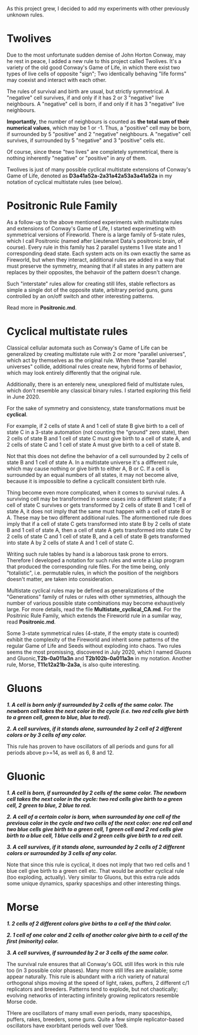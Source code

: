 As this project grew, I decided to add my experiments with other previously unknown rules.

# Twolives

Due to the most unfortunate sudden demise of John Horton Conway, may he rest in peace, I added a new rule to this project called Twolives. It's a variety of the old good Conway's Game of Life, in which there exist two types of live cells of opposite "sign"; Two identically behaving "life forms" may coexist and interact with each other.

The rules of survival and birth are usual, but strictly symmetrical. 
A "negative" cell survives, if and only if it has 2 or 3 "negative" live neighbours.
A "negative" cell is born, if and only if it has 3 "negative" live neighbours.  

**Importantly**, the number of neighbours is counted as **the total sum of their numerical values**, which may be 1 or -1. 
Thus, a "positive" cell may be born, if surrounded by 5 "positive" and 2 "negative" neighbours.
A "negative" cell survives, if surrounded by 5 "negative" and 3 "positive" cells etc.

Of course, since these "two lives" are completely symmetrical, there is nothing inherently "negative" or "positive" in any of them.

Twolives is just of many possible cyclical multistate extensions of Conway's Game of Life, denoted as **D3a41a52a-2a31a42a53a3a41a52a** in my notation of cyclical multistate rules (see below).

# Positronic Rule Family

As a follow-up to the above mentioned experiments with multistate rules and extensions of Conway's Game of Life, I started experimeting with symmetrical versions of Fireworld. There is a large family of 5-state rules, which I call Positronic (named after Lieutenant Data's positronic brain, of course). Every rule in this family has 2 parallel systems 1 live state and 1 corresponding dead state. Each system acts on its own exactly the same as Fireworld, but when they interact, additional rules are added in a way that must preserve the symmetry, meaning that if all states in any pattern are replaces by their opposites, the behavoir of the pattern doesn't change.

Such "interstate" rules allow for creating still lifes, stable reflectors as simple a single dot of the opposite state, arbitrary period guns, guns controlled by an on/off switch and other interesting patterns.

Read more in **Positronic.md**.

# Cyclical multistate rules

Classical cellular automata such as Conway's Game of Life can be generalized by creating multistate rule with 2 or more "parallel universes", which act by themselves as the original rule. When these "parallel universes" collide, additional rules create new, hybrid forms of behavior, which may look entirely differently that the original rule. 

Additionally, there is an enterely new, unexplored field of multistate rules, which don't resemble any classical binary rules. I started exploring this field in June 2020. 

For the sake of symmetry and consistency, state transformations must be **cyclical**. 

For example, if 2 cells of state A and 1 cell of state B give birth to a cell of state C in a 3-state automation (not counting the "ground" zero state), 
then 2 cells of state B and 1 cell of state C must give birth to a cell of state A, and 2 cells of state C and 1 cell of state A must give birth to a cell of state B.

Not that this does not define the behavior of a cell surrounded by 2 cells of state B and 1 cell of state A. In a multistate universe it's a different rule, which may cause nothing or give birth to either A, B or C. If a cell is surrounded by an equal numbers of all states, it may not become alive, because it is impossible to define a cyclicallt consistent birth rule.

Thing become even more complicated, when it comes to survival rules. A surviving cell may be transformed in some cases into a different state; if a cell of state C survives or gets transformed by 2 cells of state B and 1 cell of state A, it does not imply that the same must happen with a cell of state B or A. These may be two different additional rules. The aformentioned rule does imply that if a cell of state C gets transformed into state B by 2 cells of state B and 1 cell of state A, then a cell of state A gets transformed into state C by 2 cells of state C and 1 cell of state B, and a cell of state B gets transformed into state A by 2 cells of state A and 1 cell of state C.

Writing such rule tables by hand is a laborous task prone to errors. Therefore I developed a notation for such rules and wrote a Lisp program that produced the corresponding rule files. For the time being, only "totalistic", i.e. permutable rules, in which the position of the neighbors doesn't matter, are taken into consideration.

Multistate cyclical rules may be defined as generalizations of the "Generations" family of rules or rules with other symmetries, although the number of various possible state combinations may become exhaustively large. For more details, read the file **Multistate_cyclical_CA.md**. For the Positrinic Rule Family, which extends the Fireworld rule in a sumilar way, read **Positronic.md**.

Some 3-state symmetrical rules (4-state, if the empty state is counted) exhibit the complexity of the Fireworld and inherit some patterns of the regular Game of Life and Seeds without exploding into chaos. Two rules seems the most promissing, discovered in July 2020, which I named Gluons and Gluonic,**T2b-0a011a3n** and **T2b102b-0a011a3n** in my notation. Another rule, Morse, **T11c12a21b-2a3a**, is also quite interesting.


# Gluons

***1. A cell is born only if surrounded by 2 cells of the same color. The newborn cell takes the next color in the cycle (i.e. two red cells give birth to a green cell, green to blue, blue to red).***

***2. A cell survives, if it stands alone, surrounded by 2 cell of 2 different colors or by 3 cells of any color.***

This rule has proven to have oscillators of all periods and guns for all periods above p>=14, as well as 6, 8 and 12.

# Gluonic

***1. A cell is born, if surrounded by 2 cells of the same color. The newborn cell takes the next color in the cycle: two red cells give birth to a green cell, 2 green to blue, 2 blue to red.***

***2. A cell of a certain color is born, when surrounded by one cell of the previous color in the cycle and two cells of the next color: one red cell and two blue cells give birth to a green cell, 1 green cell and 2 red cells give birth to a blue cell, 1 blue cells and 2 green cells give birth to a red cell.***

***3. A cell survives, if it stands alone, surrounded by 2 cells of 2 different colors or surrounded by 3 cells of any color.***

Note that since this rule is cyclical, it does not imply that two red cells and 1 blue cell give birth to a green cell etc. That would be another cyclical rule (too exploding, actually). Very similar to Gluons, but this extra rule adds some unique dynamics, sparky spaceships and other interesting things.

# Morse

***1. 2 cells of 2 different colors give births to a cell of the third color.***

***2. 1 cell of one color and 2 cells of another color give birth to a cell of the first (minority) color.***

***3. A cell survives, if surrounded by 2 or 3 cells of the same color.***

The survival rule ensures that all Conway's GOL still lifes work in this rule too (in 3 possible color phases). Many more still lifes are available; some appear naturally. This rule is abundant with a rich variety of natural orthogonal ships moving at the speed of light, rakes, puffers, 2 different c/1 replicators and breeders. Patterns tend to explode, but not chaotically; evolving networks of interacting infinitely growing replicators resemble Morse code.

THere are oscillators of many small even periods, many spaceships, puffers, rakes, breeders, some guns. Quite a few simple replicator-based oscillators have exorbitant periods well over 10e8.
